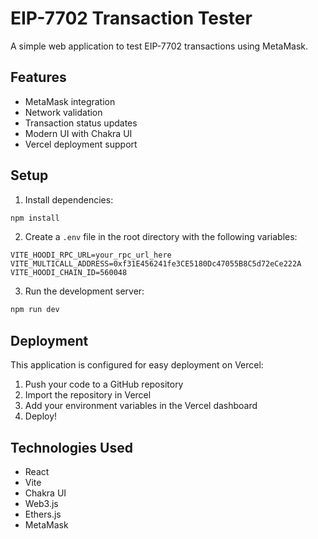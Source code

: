 # EIP-7702 Transaction Tester

A simple web application to test EIP-7702 transactions using MetaMask.

## Features

- MetaMask integration
- Network validation
- Transaction status updates
- Modern UI with Chakra UI
- Vercel deployment support

## Setup

1. Install dependencies:
```bash
npm install
```

2. Create a `.env` file in the root directory with the following variables:
```
VITE_HOODI_RPC_URL=your_rpc_url_here
VITE_MULTICALL_ADDRESS=0xf31E456241fe3CE5180Dc47055B8C5d72eCe222A
VITE_HOODI_CHAIN_ID=560048
```

3. Run the development server:
```bash
npm run dev
```

## Deployment

This application is configured for easy deployment on Vercel:

1. Push your code to a GitHub repository
2. Import the repository in Vercel
3. Add your environment variables in the Vercel dashboard
4. Deploy!

## Technologies Used

- React
- Vite
- Chakra UI
- Web3.js
- Ethers.js
- MetaMask
